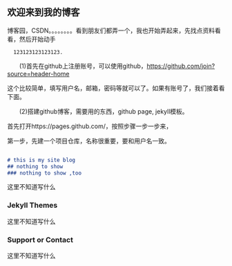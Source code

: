 ## 欢迎来到我的博客

博客园，CSDN。。。。。。。。看到朋友们都弄一个，我也开始弄起来，先找点资料看看，然后开始动手

      123123123123123.

　　(1)首先在github上注册账号，可以使用github，https://github.com/join?source=header-home

这个比较简单，填写用户名，邮箱，密码等就可以了。如果有账号了，我们接着看下面。

　　(2)搭建github博客，需要用的东西，github page, jekyll模板。

首先打开https://pages.github.com/，按照步骤一步一步来，

第一步，先建一个项目仓库，名称很重要，要和用户名一致。


```markdown

# this is my site blog
## nothing to show
### nothing to show ,too

```

这里不知道写什么

### Jekyll Themes

这里不知道写什么

### Support or Contact

这里不知道写什么
